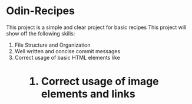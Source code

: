 # Odin-Recipes

This project is a simple and clear project for basic recipes
This project will show off the following skills:

1) File Structure and Organization
2) Well written and concise commit messages
3) Correct usage of basic HTML elements like <p> <ul> <h1> <ol> 
4) Correct usage of image elements and links 
